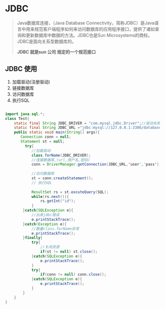 # JDBC

> Java数据库连接，（Java Database Connectivity，简称JDBC）是Java语言中用来规范客户端程序如何来访问数据库的应用程序接口，提供了诸如查询和更新数据库中数据的方法。JDBC也是Sun Microsystems的商标。JDBC是面向关系型数据库的。
>
> **JDBC 就是sun 公司 规定的一个规范接口**





## JDBC 使用

1. 加载驱动(注册驱动)
2. 链接数据库
3. 访问数据库
4. 执行SQL

```java

import java.sql.*;
class Test{
    static final String JDBC_DRIVER = "com.mysql.jdbc.Driver";//驱动名称
    static final String JDBC_URL ="jdbc:mysql://127.0.0.1:3306/databasename";//数据库URL 和数据库名
    public static void main(String[] args){
       Connection conn = null;
       Statement st = null;
         try{
            //加载驱动
            class.forName(JDBC_DRIVER);
            //连接数据库,(url,用户名,密码)
            conn = DriverManager.getConnection(JDBC_URL,'user','pass');
            
            //访问数据库
            st = conn.createStatement();
            // 执行SQL
            
            ResultSet rs = st.excuteQuery(SQL);
            while(rs.next()){
                rs.getInt("id");
            }
        }catch{SQLException e}{
            //出来jdbc错误
            e.printStackTrace();
        }catch(Exception e){
            //数量class.forName异常
            e.printStackTrace();
        }finally{
            try{
                //关闭资源
                if(st != null) st.close();
            }catch(SQLException e){
                e.printStackTrace();
            }
            try{
                if(conn != null) conn.close();
            }catch(SQLException e){
                e.printStackTrace();
            }
        }
    }
}

```

